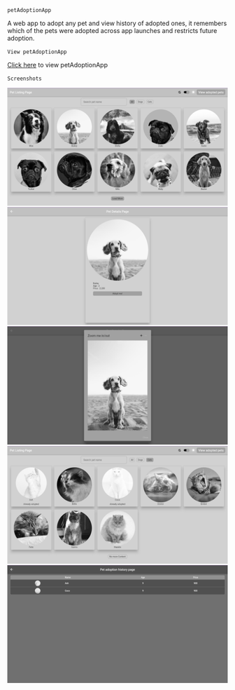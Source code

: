 ```
petAdoptionApp
```
A web app to adopt any pet and view history of adopted ones, it remembers which of the pets were adopted across app launches and restricts future adoption.

```
View petAdoptionApp
```
<p>
  <a href="https://flutter-project-405ca.web.app">Click here</a> to view petAdoptionApp
</p>

```
Screenshots
```


![petListingPage](./screenshots/petListingPage.png)
![petDetailsPage](./screenshots/petDetailsPage.png)
![petZoomInOutPopUp](./screenshots/petZoomInOutPopUp.png)
![petAfterAdoptedPage](./screenshots/petAfterAdoptedPage.png)
![petAdoptedHistoryPage](./screenshots/petAdoptedHistoryPage.png)



